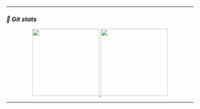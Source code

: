 <hr>

### <b><i>🔸 Git stats</i></b>

<p align="center">
  <a href="https://github.com/tanonileandro"> 
    <img height="180em" src="https://github-readme-stats.vercel.app/api/top-langs/?username=tanonileandro&layout=compact&langs_count=10&theme=dark&hide_border=true&hide_title=true&count_private=true"/>
    <img height="180em" src="https://github-readme-stats.vercel.app/api?username=tanonileandro&theme=dark&hide_border=true&hide_title=true&show_icons=true&count_private=true"/>
  </a>
</p>

<hr>
